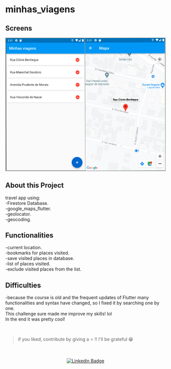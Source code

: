 # minhas_viagens

## Screens
![Preview-Screens](https://github.com/devWeslei/minhas_viagens/blob/main/imagens/demo.jpg)


## About this Project
travel app using:      
-Firestore Database.      
-google_maps_flutter.   
-geolocator.   
-geocoding.     


## Functionalities   
-current location.      
-bookmarks for places visited.      
-save visited places in database.   
-list of places visited.       
-exclude visited places from the list.  


## Difficulties
-because the course is old and the frequent updates of Flutter many functionalities and syntax have changed, so I fixed it by searching one by one.   
This challenge sure made me improve my skills! lol    
In the end it was pretty cool!


</br>

>if you liked, contribute by giving a ⭐ !! I'll be grateful 😁      

</br>   
<div align="center">   
  
   [![Linkedin Badge](https://img.shields.io/badge/-weslei%20tiago-292929?style=flat-square&logo=Linkedin&logoColor=white&link=https://www.linkedin.com/in/weslei-tiago-53b47a208/)](https://www.linkedin.com/in/weslei-tiago-53b47a208/)   
  
   </div>


